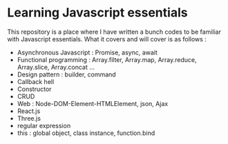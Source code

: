 # Learning Javascript essentials
This repository is a place where I have written a bunch codes to be familiar with Javascript essentials. What it covers and will cover is as follows :

- Asynchronous Javascript : Promise, async, await
- Functional programming : Array.filter, Array.map, Array.reduce, Array.slice, Array.concat ... 
- Design pattern : builder, command
- Callback hell
- Constructor
- CRUD
- Web : Node-DOM-Element-HTMLElement, json, Ajax
- React.js
- Three.js
- regular expression 
- this : global object, class instance, function.bind
